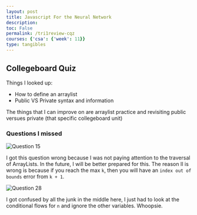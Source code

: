 ```yaml
---
layout: post
title: Javascript For the Neural Network
description: 
toc: False
permalink: /tri1review-cqz
courses: {'csa': {'week': 11}}
type: tangibles
---
```


## Collegeboard Quiz
Things I looked up:
- How to define an arraylist
- Public VS Private syntax and information

The things that I can improve on are arraylist practice and revisiting public versues private (that specific collegeboard unit)

### Questions I missed
![Question 15](/Rackets-Blog/images/question15.png)

I got this question wrong because I was not paying attention to the traversal of ArrayLists. In the future, I will be better prepared for this. The reason II is wrong is because if you reach the max `k`, then you will have an `index out of bounds` error from `k + 1`.

![Question 28](/Rackets-Blog/images/question28.png)

I got confused by all the junk in the middle here, I just had to look at the conditional flows for `n` and ignore the other variables. Whoopsie.